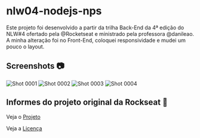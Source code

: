 # nlw04-nodejs-nps

Este projeto foi desenvolvido a partir da trilha Back-End da 4ª edição do NLW#4 ofertado pela @Rocketseat e ministrado pela professora @danileao. 
A minha alteração foi no Front-End, coloquei responsividade e mudei um pouco o layout. 

## Screenshots :camera:

![Shot 0001](https://user-images.githubusercontent.com/70069811/109357242-aaa3ff00-7860-11eb-9eb0-dd39431c05bd.png)
![Shot 0002](https://user-images.githubusercontent.com/70069811/109357258-b42d6700-7860-11eb-985c-dcff37633a5a.png)
![Shot 0003](https://user-images.githubusercontent.com/70069811/109357268-b68fc100-7860-11eb-8c00-b11d0b6b7756.png)
![Shot 0004](https://user-images.githubusercontent.com/70069811/109357279-ba234800-7860-11eb-9977-5901b7aa9fd0.png)


## Informes do projeto original da Rockseat :rocket:

Veja o [Projeto][project]

Veja a [Licença][license]

<!-- Markdown link & img dfn's -->
[project]:https://github.com/rocketseat-education/nlw-04-nodejs
[license]:https://github.com/rocketseat-education/nlw-04-nodejs/blob/main/LICENSE.md
